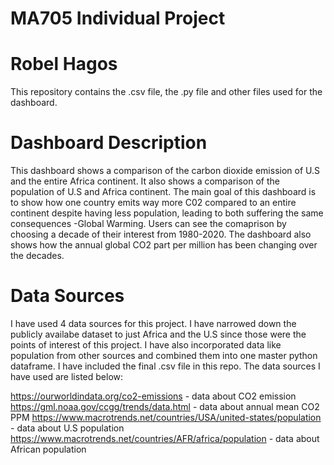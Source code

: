 # MA705 Individual Project
# Robel Hagos

This repository contains the .csv file, the .py file and other files used for the dashboard.

# Dashboard Description
This dashboard shows a comparison of the carbon dioxide emission of U.S and the entire Africa continent. It also shows a comparison of the population of U.S and Africa continent. The main goal of this dashboard is to show how one country emits way more C02 compared to an entire continent despite having less population, leading to both suffering the same consequences -Global Warming. Users can see the comaprison by choosing a decade of their interest from 1980-2020. The dashboard also shows how the annual global CO2 part per million has been changing over the decades.

# Data Sources
I have used 4 data sources for this project. I have narrowed down the publicly availabe dataset to just Africa and the U.S since those were the points of interest of this project. I have also incorporated data like population from other sources and combined them into one master python dataframe. I have included the final .csv file in this repo. The data sources I have used are listed below:

https://ourworldindata.org/co2-emissions - data about CO2 emission
https://gml.noaa.gov/ccgg/trends/data.html - data about annual mean CO2 PPM
https://www.macrotrends.net/countries/USA/united-states/population - data about U.S population
https://www.macrotrends.net/countries/AFR/africa/population - data about African population




